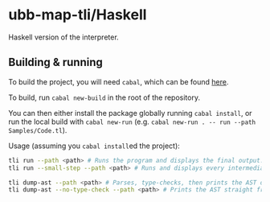 # ubb-map-tli/Haskell

Haskell version of the interpreter.

## Building & running

To build the project, you will need `cabal`, which can be found [here](https://www.haskell.org/platform/).

To build, run `cabal new-build` in the root of the repository.

You can then either install the package globally running `cabal install`, or run the local build with `cabal new-run` (e.g. `cabal new-run . -- run --path Samples/Code.tl`).

Usage (assuming you `cabal install`ed the project):

```sh
tli run --path <path> # Runs the program and displays the final output.
tli run --small-step --path <path> # Runs and displays every intermediate program state.

tli dump-ast --path <path> # Parses, type-checks, then prints the AST of the program.
tli dump-ast --no-type-check --path <path> # Prints the AST straight from the parser.
```

